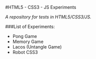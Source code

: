 #HTML5 - CSS3 - JS Experiments

*A repository for tests in HTML5/CSS3/JS.*

###List of Experiments:

- Pong Game
- Memory Game
- Lacos (Untangle Game)
- Robot CSS3

